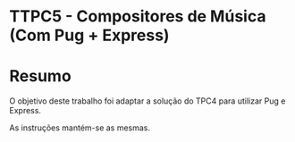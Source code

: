 # TTPC5 - Compositores de Música (Com Pug + Express)

# Resumo

O objetivo deste trabalho foi adaptar a solução do TPC4 para utilizar Pug e Express.

As instruções mantém-se as mesmas.